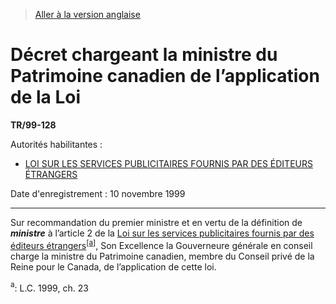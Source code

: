 > [Aller à la version anglaise](/en/Regulations/Statutory%20Instruments/99/128.md)

# Décret chargeant la ministre du Patrimoine canadien de l’application de la Loi

**TR/99-128**

Autorités habilitantes : 
- [LOI SUR LES SERVICES PUBLICITAIRES FOURNIS PAR DES ÉDITEURS ÉTRANGERS](/fr/Lois/Lois%20du%20Canada/1999/ch.%2023.md)

Date d'enregistrement : 10 novembre 1999

----------

Sur recommandation du premier ministre et en vertu de la définition de ***ministre*** à l’article 2 de la [Loi sur les services publicitaires fournis par des éditeurs étrangers](/fr/Lois/Lois%20du%20Canada/1999/ch.%2023.md)<sup><a href='#nbp_SI-99-128_f_hq_6370'>[a]</a></sup>, Son Excellence la Gouverneure générale en conseil charge la ministre du Patrimoine canadien, membre du Conseil privé de la Reine pour le Canada, de l’application de cette loi.

<a name='nbp_SI-99-128_f_hq_6370'><sup>a</sup></a>: L.C. 1999, ch. 23<br />


